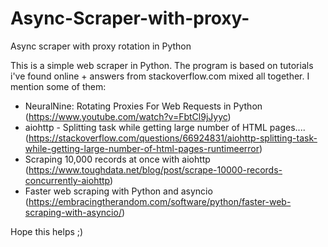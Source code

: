 # Async-Scraper-with-proxy-
Async scraper with proxy rotation in Python 

This is a simple web scraper in Python.
The program is based on tutorials i've found online + answers from stackoverflow.com mixed all together. 
I mention some of them:
- NeuralNine: Rotating Proxies For Web Requests in Python (https://www.youtube.com/watch?v=FbtCl9jJyyc)
- aiohttp - Splitting task while getting large number of HTML pages.... (https://stackoverflow.com/questions/66924831/aiohttp-splitting-task-while-getting-large-number-of-html-pages-runtimeerror)
- Scraping 10,000 records at once with aiohttp (https://www.toughdata.net/blog/post/scrape-10000-records-concurrently-aiohttp)
- Faster web scraping with Python and asyncio  (https://embracingtherandom.com/software/python/faster-web-scraping-with-asyncio/)

Hope this helps ;)
